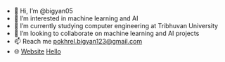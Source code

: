 - 👋 Hi, I’m @bigyan05
- 👀 I’m interested in machine learning and AI
- 🌱 I’m currently studying computer engineering at Tribhuvan University
- 💞️ I’m looking to collaborate on machine learning and AI projects
- 📫 Reach me pokhrel.bigyan123@gmail.com
- 🌐 <a href="https://bigyanpokhrel.com.np" target="_blank">Website</a>
<a href="https://www.w3schools.com" target="_blank">Hello</a>




<!---
bigyan05/bigyan05 is a ✨ special ✨ repository because its `README.md` (this file) appears on your GitHub profile.
You can click the Preview link to take a look at your changes.
--->
